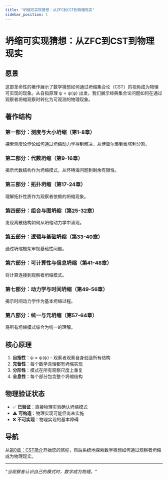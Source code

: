 ```yaml
---
title: "坍缩可实现猜想：从ZFC到CST到物理现实"
sidebar_position: 1
---
```


# 坍缩可实现猜想：从ZFC到CST到物理现实

## 愿景

这部革命性的著作展示了数学猜想如何通过坍缩集合论（CST）的视角成为物理可实现的现象。从自指原理 ψ = ψ(ψ) 出发，我们展示经典集合论问题如何在通过观察者坍缩观察时转化为可观测的物理现象。

## 著作结构

### 第一部分：测度与大小坍缩（第1-8章）
探索测度论悖论如何通过坍缩动力学得到解决，从博雷尔集到维塔利分割。

### 第二部分：代数坍缩（第9-16章）
揭示代数结构作为坍缩模式，从怀特海问题到剩余有限性。

### 第三部分：拓扑坍缩（第17-24章）
理解拓扑性质作为观察者依赖的坍缩现象。

### 第四部分：组合与图坍缩（第25-32章）
发现离散结构如何从坍缩动力学中涌现。

### 第五部分：逻辑与基础坍缩（第33-40章）
通过坍缩框架审视基础性问题。

### 第六部分：可计算性与信息坍缩（第41-48章）
将计算连接到观察者坍缩模式。

### 第七部分：动力学与时间坍缩（第49-56章）
揭示时间动力学作为基本坍缩过程。

### 第八部分：统一与元坍缩（第57-64章）
将所有坍缩模式综合为统一的理解。

## 核心原理

1. **自指性**：ψ = ψ(ψ) - 观察者观察自身创造所有结构
2. **完备性**：每个数学真理都有坍缩实现
3. **分形性**：模式在所有观察尺度上重复
4. **全息性**：每个部分包含整个坍缩结构

## 物理验证状态

- ✅ **已验证**：直接物理实验确认坍缩模式
- ⚠️ **可构造**：物理实现可能但尚未实施
- ❌ **不可实现**：物理实现的基本障碍

## 导航

从[第0章：CST简介](chapter-00-introduction-cst.md)开始您的旅程，然后系统地探索数学猜想如何通过观察者坍缩成为物理现实。

---

*"当观察者认识自己的模式时，数学成为物理。"*